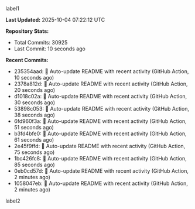 
label1 
<!-- ACTIVITY_START -->
**Last Updated:** 2025-10-04 07:22:12 UTC

**Repository Stats:**
- Total Commits: 30925
- Last Commit: 10 seconds ago

**Recent Commits:**
- 235354aad: 🤖 Auto-update README with recent activity (GitHub Action, 10 seconds ago)
- 2378a812d: 🤖 Auto-update README with recent activity (GitHub Action, 20 seconds ago)
- d1018c02a: 🤖 Auto-update README with recent activity (GitHub Action, 30 seconds ago)
- 53898c053: 🤖 Auto-update README with recent activity (GitHub Action, 38 seconds ago)
- 6fd960f3a: 🤖 Auto-update README with recent activity (GitHub Action, 51 seconds ago)
- b3fd4bfe0: 🤖 Auto-update README with recent activity (GitHub Action, 61 seconds ago)
- 2e45f9ffd: 🤖 Auto-update README with recent activity (GitHub Action, 75 seconds ago)
- 1bc426fc8: 🤖 Auto-update README with recent activity (GitHub Action, 85 seconds ago)
- 0eb0cd57d: 🤖 Auto-update README with recent activity (GitHub Action, 2 minutes ago)
- 1058047eb: 🤖 Auto-update README with recent activity (GitHub Action, 2 minutes ago)
<!-- ACTIVITY_END -->

label2
